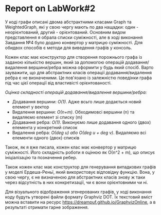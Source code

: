 # Report on LabWork#2
У коді графи описані двома абстрактними класами Graph та WeightedGraph, які у свою чергу мають по два нащадки: один - неорієнтований, другий - орієнтований. Основним видом представлення я обрала списки суміжності, але в ході виконання Завдання №4 було додано конвертор у матрицю суміжності. Для обидвох способів є методи для виведення графів у консоль.

Кожен клас має конструктор для створення порожнього графа із заданою кількістю вершин, який за допомогою операцій додавання/видалення вершини/ребра можна оформити у будь який спосіб.  Варто зауважити, що для абстрактних класів операції додавання/видалення ребра є не визначеними. Це пов'язано із залежністю поведінки графа під час цієї операції від властивісті орієнтованості.

*Оцінка складності операцій додавання/видалення вершини/ребра:*
- Додавання вершини: *О(1)*.
  Адже всьго лише додається новий елемент у вектор
- Видалення вершини: *О(n+m)*.
  Обходимовсі вершини (n) та видаляємо елемент зі списку (m)
- Додавання ребра: *О(1)*.
  Виконуємо лише додавання одного (двох) елемента у конкретний список
- Видалення ребра: *О(deg u) або О(deg u + deg v)*.
  Видаляємо всі елементи одного (двох) списків

Також, як я вже писала, кожен клас має конвертор у матрицю суміжності. Його складність роботи я оцінюю як О(n^2 + m), що описує ініціалізацію та позначення ребер.

Також кожен клас має конструктор для генерування випадкових графів у моделі Ердеша-Реньї, який використовує відповідну функцію. Вона, у свою чергу, є не визначеною для абстрактних класів знову ж таки через відсутність в них конкретизації, чи є вони орієнтовними чи ні.

Для візуального відображення згенерованих графів, у ході виконання коду будуть утворені файли формату Graphviz DOT. Їх текстовий вміст можна вставити на ресурс https://dreampuf.github.io/GraphvizOnline, а в результаті отримати гарне зображення.

